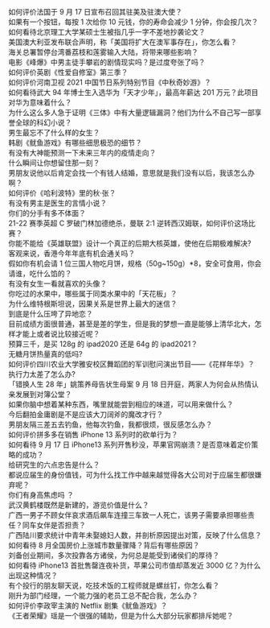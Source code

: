 如何评价法国于 9 月 17 日宣布召回其驻美及驻澳大使？  
如果有一个按钮，每按 1 次给你 10 元钱，你的寿命会减少 1 分钟，你会按几次？  
如何看待北京理工大学某硕士生被指几乎一字不差地抄袭论文？  
美国澳大利亚发布联合声明，称「美国将扩大在澳军事存在」，你怎么看？  
海关总署暂停台湾番荔枝和莲雾输入大陆，将带来哪些影响？  
电影《峰爆》中男主徒手攀岩的剧情现实吗？是过度夸张了吗？  
如何评价英剧《性爱自修室》第三季？  
如何评价河南卫视 2021 中国节日系列特别节目《中秋奇妙游》？  
如何看待武大 94 年博士生入选华为「天才少年」，最高年薪达 201 万元？此项目对华为意味着什么？  
为什么这么多人急于证明《三体》中有大量逻辑漏洞？他们为什么不自己写一部享誉全球的科幻小说？  
男生最忘不了什么样的女生？  
韩剧《鱿鱼游戏》有哪些细思极恐的细节？  
有没有大神能预测一下未来三年内的疫情走向？  
什么瞬间让你想留住那一刻？  
男朋友说他以后肯定会找一个有钱人结婚，意思就是我们没有以后，我该怎么办啊？  
如何评价《哈利波特》里的秋·张？  
有没有男主是医生的言情小说？  
你们的分手有多不体面？  
21-22 赛季英超 C 罗破门林加德绝杀，曼联 2:1 逆转西汉姆联，如何评价这场比赛？  
你能不能给《英雄联盟》设计一个真正的后期大核英雄，使他在后期极难解决?  
客观来说，香港今年年底有机会通关吗？  
假如你有机会请 1 位三国人物吃月饼，规格（50g~150g）*8，安全可食用，你会请谁，吃什么馅的？  
有没有女生一看就喜欢的头像？  
你吃过的水果中，哪些属于同类水果中的「天花板」？  
为什么维特根斯坦说，因果关系是世界上最大的迷信？  
到底是什么压垮了异地恋？  
目前成绩方面很普通，甚至是差的学生，但是我的梦想一直是能够上清华北大，怎样才能上或者说比较接近呢？  
预算三千，是买 128g 的 ipad2020 还是 64g 的 ipad2021？  
无糖月饼热量真的低吗?  
如何评价四川农业大学雅安校区舞蹈团的军训慰问演出节目——《花样年华》？  
执行力太差了怎么办?  
「错换人生 28 年」姚策养母告状生母案 9 月 18 日开庭，两家人为何会从热情认亲发展到对簿公堂？  
如果你脑中想着某种东西，嘴里就能尝到相应的味道，可以用来做什么？  
今后翻拍金庸剧是不是应该大刀阔斧的魔改才行？  
男朋友隔三差五去钓鱼，他每次钓鱼，我都很烦，很反感怎么办？  
如何评价拼多多在销售 iPhone 13 系列时的砍单行为？  
如何看待 9 月 17 日 iPhone13 系列开售秒没，苹果官网崩溃？是否意味着定价策略的成功？  
给研究生的六点忠告是什么？  
都说应届生的身份值钱，可为什么找工作中越来越觉得各大公司对于应届生都很嫌弃呢？  
你们有身高焦虑吗 ？  
武汉黄鹤楼既然是新建的，游览价值是什么？  
广西一男子不顾女伴哀求酒后飙车连撞三车致一人死亡，该男子需要承担哪些责任？同车女伴是否担责？  
广西陆川要求统计中青年未娶媳妇人数，并剖析原因提出对策，反映了什么信息？  
如何看待 8 月全国房价上涨城市数量骤降？背后有哪些原因？  
刘备创业期间，多次投靠各方诸侯，为何总是能受到诸侯们的厚待？  
如何看待 iPhone13 首批售罄连夜补货，苹果公司市值却蒸发近 3000 亿？为什么出现这种情况？  
有个投行的朋友聊天说，吃技术饭的工程师就是螺丝钉，你怎么看？  
刚升为部门经理，一个能力强的老员工总不配合我，怎么办？  
如何评价李政宰主演的 Netflix 剧集《鱿鱼游戏》？  
《王者荣耀》瑶是一个很强的辅助，但是为什么大部分玩家都排斥她呢？  
